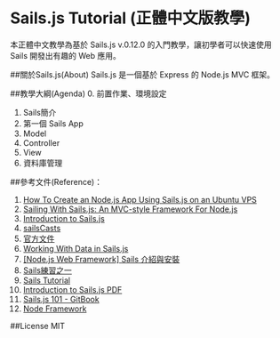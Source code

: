 # Sails.js Tutorial (正體中文版教學) 
本正體中文教學為基於 Sails.js v.0.12.0 的入門教學，讓初學者可以快速使用 Sails 開發出有趣的 Web 應用。

##關於Sails.js(About)
Sails.js 是一個基於 Express 的 Node.js MVC 框架。

##教學大綱(Agenda)
0. 前置作業、環境設定
1. Sails簡介
2. 第一個 Sails App
3. Model
4. Controller
5. View
6. 資料庫管理

##參考文件(Reference)：
1. [How To Create an Node.js App Using Sails.js on an Ubuntu VPS](https://www.digitalocean.com/community/tutorials/how-to-create-an-node-js-app-using-sails-js-on-an-ubuntu-vps)
2. [Sailing With Sails.js: An MVC-style Framework For Node.js](https://www.smashingmagazine.com/2015/11/sailing-sails-js-mvc-style-framework-node-js/)
3. [Introduction to Sails.js](http://code.tutsplus.com/tutorials/introduction-to-sailsjs--net-35390)
4. [sailsCasts](http://irlnathan.github.io/sailscasts/)
5. [官方文件](http://sailsjs.org/)
6. [Working With Data in Sails.js](http://code.tutsplus.com/tutorials/working-with-data-in-sailsjs--net-31525)
7. [[Node.js Web Framework] Sails 介紹與安裝](http://blog.winwu.today/2013/12/nodejs-web-framework-sails.html)
8. [Sails練習之一](http://kennytu.github.io/blog/2015/11/16/sails-study01/)
9. [Sails Tutorial](https://github.com/jhjguxin/project-manage/tree/master/sails)
10. [Introduction to Sails.js PDF](http://techccu.csie.io/2014/slides/Session2-Introduction_to_Sails_js.pdf)
11. [Sails.js 101 - GitBook](https://www.gitbook.com/book/onlinemad/sails-js-101/details)
12. [Node Framework](http://nodeframework.com/)

##License
MIT
